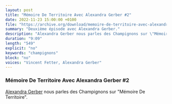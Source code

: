 ```yaml
---
layout: post
title: "Mémoire De Territoire Avec Alexandra Gerber #2"
date: 2022-11-23 15:00:00 +0100
file: "https://archive.org/download/memoire-de-territoire-avec-alexandra-gerber-2/Me%CC%81moire%20de%20Territoire%20avec%20Alexandra%20Gerber%20%232.mp3"
summary: "Deuxième épisode avec Alexandra Gerber."
description: "Alexandra Gerber nous parles des Champignons sur \"Mémoire De Territoire\"."
duration: "9:09" 
length: "549"
explicit: "no" 
keywords: "champignons"
block: "no" 
voices: "Vincent Fetter, Alexandra Gerber"
---
```


### Mémoire De Territoire Avec Alexandra Gerber #2

[Alexandra Gerber](http://alexandra-gerber.com/) nous parles des Champignons sur \"Mémoire De Territoire\".
